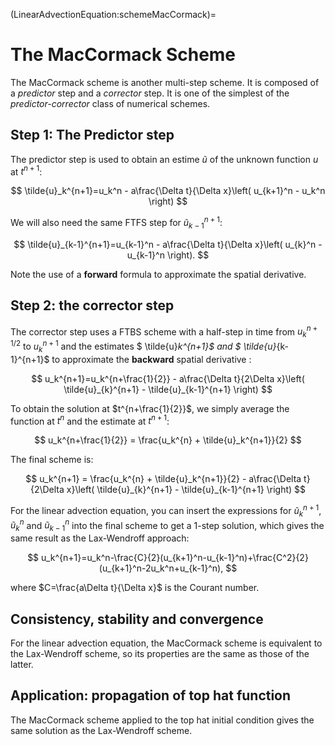 (LinearAdvectionEquation:schemeMacCormack)=
# The MacCormack Scheme

The MacCormack scheme is another multi-step scheme. It is composed of a *predictor* step and a *corrector* step. It is one of the simplest of the *predictor-corrector* class of numerical schemes. 

## Step 1: The Predictor step
The predictor step is used to obtain an estime $\tilde{u}$ of the unknown function $u$ at $t^{n+1}$:

$$
   \tilde{u}_k^{n+1}=u_k^n - a\frac{\Delta t}{\Delta x}\left( u_{k+1}^n - u_k^n \right)
$$

We will also need the same FTFS step for $\tilde{u}_{k-1}^{n+1}$:

$$
   \tilde{u}_{k-1}^{n+1}=u_{k-1}^n - a\frac{\Delta t}{\Delta x}\left( u_{k}^n - u_{k-1}^n \right).
$$

Note the use of a **forward** formula to approximate the spatial derivative. 

## Step 2: the corrector step

The corrector step uses a FTBS scheme with a half-step in time from $u_k^{n+1/2}$ to $u_k^{n+1}$ and the estimates $ \tilde{u}_k^{n+1}$ and $ \tilde{u}_{k-1}^{n+1}$ to approximate the **backward** spatial derivative :

$$
   u_k^{n+1}=u_k^{n+\frac{1}{2}} - a\frac{\Delta t}{2\Delta x}\left( \tilde{u}_{k}^{n+1} - \tilde{u}_{k-1}^{n+1} \right)
$$

To obtain the solution at $t^{n+\frac{1}{2}}$, we simply average the function at $t^n$ and the estimate at $t^{n+1}$: 

$$
   u_k^{n+\frac{1}{2}} = \frac{u_k^{n} + \tilde{u}_k^{n+1}}{2}
$$

The final scheme is:

$$
u_k^{n+1} = \frac{u_k^{n} + \tilde{u}_k^{n+1}}{2} - a\frac{\Delta t}{2\Delta x}\left( \tilde{u}_{k}^{n+1} - \tilde{u}_{k-1}^{n+1} \right)
$$

For the linear advection equation, you can insert the expressions for $\tilde{u}_k^{n+1}$, $\tilde{u}_k^{n}$ and $\tilde{u}_{k-1}^{n}$ into the final scheme to get a 1-step solution, which gives the same result as the Lax-Wendroff approach:

$$
u_k^{n+1}=u_k^n-\frac{C}{2}(u_{k+1}^n-u_{k-1}^n)+\frac{C^2}{2}(u_{k+1}^n-2u_k^n+u_{k-1}^n),
$$

where $C=\frac{a\Delta t}{\Delta x}$ is the Courant number.

## Consistency, stability and convergence

For the linear advection equation, the MacCormack scheme is equivalent to the Lax-Wendroff scheme, so its properties are the same as those of the latter. 

## Application: propagation of top hat function

The MacCormack scheme applied to the top hat initial condition gives the same solution as the Lax-Wendroff scheme.


